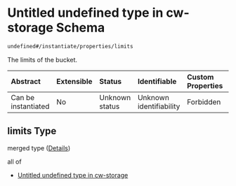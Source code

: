 # Untitled undefined type in cw-storage Schema

```txt
undefined#/instantiate/properties/limits
```

The limits of the bucket.

| Abstract            | Extensible | Status         | Identifiable            | Custom Properties | Additional Properties | Access Restrictions | Defined In                                                         |
| :------------------ | :--------- | :------------- | :---------------------- | :---------------- | :-------------------- | :------------------ | :----------------------------------------------------------------- |
| Can be instantiated | No         | Unknown status | Unknown identifiability | Forbidden         | Allowed               | none                | [cw-storage.json\*](schema/cw-storage.json "open original schema") |

## limits Type

merged type ([Details](cw-storage-instantiatemsg-properties-limits.md))

all of

*   [Untitled undefined type in cw-storage](cw-storage-instantiatemsg-properties-limits-allof-0.md "check type definition")
